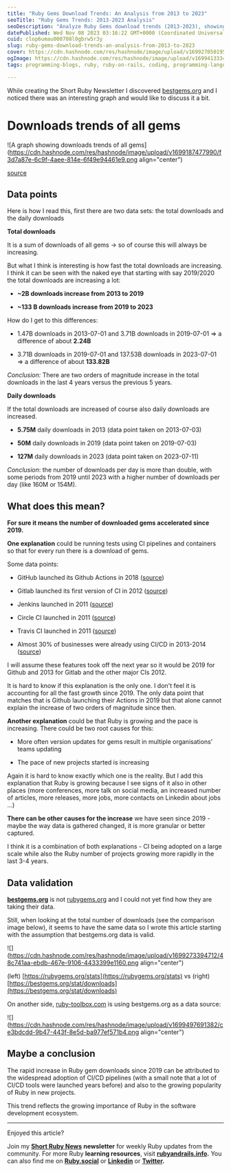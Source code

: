 ```yaml
---
title: "Ruby Gems Download Trends: An Analysis from 2013 to 2023"
seoTitle: "Ruby Gems Trends: 2013-2023 Analysis"
seoDescription: "Analyze Ruby Gems download trends (2013-2023), showing rapid growth from 2019, likely linked to CI/CD adoption and Ruby's rising popularity"
datePublished: Wed Nov 08 2023 03:16:22 GMT+0000 (Coordinated Universal Time)
cuid: clop6umau000708l0gbrw5r3y
slug: ruby-gems-download-trends-an-analysis-from-2013-to-2023
cover: https://cdn.hashnode.com/res/hashnode/image/upload/v1699270501957/e58a4923-cffa-41b1-915d-a697e4460d36.png
ogImage: https://cdn.hashnode.com/res/hashnode/image/upload/v1699413334318/4bb7097c-0ff5-4562-9b84-99f0f857e299.png
tags: programming-blogs, ruby, ruby-on-rails, coding, programming-languages

---
```


While creating the Short Ruby Newsletter I discovered [bestgems.org](https://bestgems.org) and I noticed there was an interesting graph and would like to discuss it a bit.

# Downloads trends of all gems

![A graph showing downloads trends of all gems](https://cdn.hashnode.com/res/hashnode/image/upload/v1699187477990/f3d7a87e-6c9f-4aee-814e-6f49e94461e9.png align="center")

[source](https://bestgems.org/stat/downloads)

## Data points

Here is how I read this, first there are two data sets: the total downloads and the daily downloads

**Total downloads**

It is a sum of downloads of all gems -&gt; so of course this will always be increasing.

But what I think is interesting is how fast the total downloads are increasing. I think it can be seen with the naked eye that starting with say 2019/2020 the total downloads are increasing a lot:

* **~2B downloads increase from 2013 to 2019**
    
* **~133 B downloads increase from 2019 to 2023**
    

How do I get to this differences:

* 1.47B downloads in 2013-07-01 and 3.71B downloads in 2019-07-01 =&gt; a difference of about **2.24B**
    
* 3.71B downloads in 2019-07-01 and 137.53B downloads in 2023-07-01 =&gt; a difference of about **133.82B**
    

*Conclusion:* There are two orders of magnitude increase in the total downloads in the last 4 years versus the previous 5 years.

**Daily downloads**

If the total downloads are increased of course also daily downloads are increased.

* **5.75M** daily downloads in 2013 (data point taken on 2013-07-03)
    
* **50M** daily downloads in 2019 (data point taken on 2019-07-03)
    
* **127M** daily downloads in 2023 (data point taken on 2023-07-11)
    

*Conclusion*: the number of downloads per day is more than double, with some periods from 2019 until 2023 with a higher number of downloads per day (like 160M or 154M).

## What does this mean?

**For sure it means the number of downloaded gems accelerated since 2019.**

**One explanation** could be running tests using CI pipelines and containers so that for every run there is a download of gems.

Some data points:

* GitHub launched its Github Actions in 2018 ([source](https://resources.github.com/devops/tools/automation/actions/#))
    
* Gitlab launched its first version of CI in 2012 ([source](https://handbook.gitlab.com/handbook/company/history/#2012-gitlabcom))
    
* Jenkins launched in 2011 ([source](https://www.cloudbees.com/jenkins/what-is-jenkins))
    
* Circle CI launched in 2011 ([source](https://circleci.com/careers/))
    
* Travis CI launched in 2011 ([source](https://www.travis-ci.com/about-us/))
    
* Almost 30% of businesses were already using CI/CD in 2013-2014 ([source](https://www.apexon.com/blog/the-road-to-cicd-a-short-history-of-agile-development/))
    

I will assume these features took off the next year so it would be 2019 for Github and 2013 for Gitlab and the other major CIs 2012.

It is hard to know if this explanation is the only one. I don't feel it is accounting for all the fast growth since 2019. The only data point that matches that is Github launching their Actions in 2019 but that alone cannot explain the increase of two orders of magnitude since then.

**Another explanation** could be that Ruby is growing and the pace is increasing. There could be two root causes for this:

* More often version updates for gems result in multiple organisations' teams updating
    
* The pace of new projects started is increasing
    

Again it is hard to know exactly which one is the reality. But I add this explanation that Ruby is growing because I see signs of it also in other places (more conferences, more talk on social media, an increased number of articles, more releases, more jobs, more contacts on Linkedin about jobs ...)

**There can be other causes for the increase** we have seen since 2019 - maybe the way data is gathered changed, it is more granular or better captured.

I think it is a combination of both explanations - CI being adopted on a large scale while also the Ruby number of projects growing more rapidly in the last 3-4 years.

## Data validation

[**bestgems.org**](https://bestgems.org) is not [rubygems.org](https://rubygems.org) and I could not yet find how they are taking their data.

Still, when looking at the total number of downloads (see the comparison image below), it seems to have the same data so I wrote this article starting with the assumption that bestgems.org data is valid.

![](https://cdn.hashnode.com/res/hashnode/image/upload/v1699273394712/48c741aa-ebdb-467e-9106-4433399e1160.png align="center")

(left) [https://rubygems.org/stats](https://rubygems.org/stats) vs (right) [https://bestgems.org/stat/downloads](https://bestgems.org/stat/downloads)

On another side, [ruby-toolbox.com](https://www.ruby-toolbox.com/pages/docs/features/historical_rubygem_download_data) is using bestgems.org as a data source:

![](https://cdn.hashnode.com/res/hashnode/image/upload/v1699497691382/ce3bdcdd-9b47-443f-8e5d-ba977ef571b4.png align="center")

## Maybe a conclusion

The rapid increase in Ruby gem downloads since 2019 can be attributed to the widespread adoption of CI/CD pipelines (with a small note that a lot of CI/CD tools were launched years before) and also to the growing popularity of Ruby in new projects.

This trend reflects the growing importance of Ruby in the software development ecosystem.

---

Enjoyed this article?

Join my [**Short Ruby News**](https://shortruby.com/) **newsletter** for weekly Ruby updates from the community. For more Ruby **learning resources**, visit [**rubyandrails.info**](http://rubyandrails.info)**.** You can also find me on [**Ruby.social**](http://onRuby.social) or [**Linkedin**](https://linkedin.com/in/lucianghinda) or [**Twitter**](https://x.com/lucianghinda)**.**